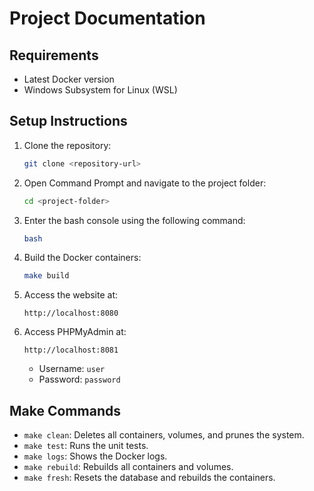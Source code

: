 # Project Documentation

## Requirements

- Latest Docker version
- Windows Subsystem for Linux (WSL)

## Setup Instructions

1. Clone the repository:

   ```sh
   git clone <repository-url>
   ```

2. Open Command Prompt and navigate to the project folder:

   ```sh
   cd <project-folder>
   ```

3. Enter the bash console using the following command:

   ```sh
   bash
   ```

4. Build the Docker containers:

   ```sh
   make build
   ```

5. Access the website at:

   ```
   http://localhost:8080
   ```

6. Access PHPMyAdmin at:
   ```
   http://localhost:8081
   ```
   - Username: `user`
   - Password: `password`

## Make Commands

- `make clean`: Deletes all containers, volumes, and prunes the system.
- `make test`: Runs the unit tests.
- `make logs`: Shows the Docker logs.
- `make rebuild`: Rebuilds all containers and volumes.
- `make fresh`: Resets the database and rebuilds the containers.

